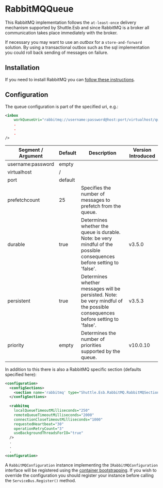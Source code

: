 # RabbitMQQueue

This RabbitMQ implementation follows the `at-least-once` delivery mechanism supported by Shuttle.Esb and since RabbitMQ is a broker all communication takes place immediately with the broker.

If necessary you may want to use an *outbox* for a `store-and-forward` solution.  By using a transactional outbox such as the sql implementation you could roll back sending of messages on failure.

## Installation

If you need to install RabbitMQ you can <a target='_blank' href='https://www.rabbitmq.com/install-windows.html'>follow these instructions</a>.

## Configuration

The queue configuration is part of the specified uri, e.g.:

``` xml
<inbox
    workQueueUri="rabbitmq://username:password@host:port/virtualhost/queue?prefetchCount=25&amp;durable=true&amp;persistent=true"
    .
    .
    .
/>
```

| Segment / Argument | Default    | Description | Version Introduced |
| --- | --- | --- | --- |
| username:password     | empty|    | |
| virtualhost         | /    |    | |
| port                 | default    |    | |
| prefetchcount             | 25        | Specifies the number of messages to prefetch from the queue. | |
| durable             | true     | Determines whether the queue is durable.  Note: be very mindful of the possible consequences before setting to 'false'. | v3.5.0 |
| persistent             | true     | Determines whether messages will be persisted.  Note: be very mindful of the possible consequences before setting to 'false'. | v3.5.3 |
| priority             | empty     | Determines the number of priorities supported by the queue. | v10.0.10 |

In addition to this there is also a RabbitMQ specific section (defaults specified here):

``` xml
<configuration>
  <configSections>
    <section name='rabbitmq' type="Shuttle.Esb.RabbitMQ.RabbitMQSection, Shuttle.Esb.RabbitMQ"/>
  </configSections>
  
  <rabbitmq
    localQueueTimeoutMilliseconds="250"
    remoteQueueTimeoutMilliseconds="2000"
    connectionCloseTimeoutMilliseconds="1000"
    requestedHeartbeat="30"
    operationRetryCount="3"
    useBackgroundThreadsForIO="true"
  />
  .
  .
  .
<configuration>
```

A `RabbitMQConfiguration` instance implementing the `IRabbitMQConfiguration` interface will be registered using the [container bootstrapping](http://shuttle.github.io/shuttle-core/overview-container/#Bootstrapping).  If you wish to override the configuration you should register your instance before calling the `ServiceBus.Register()` method.
